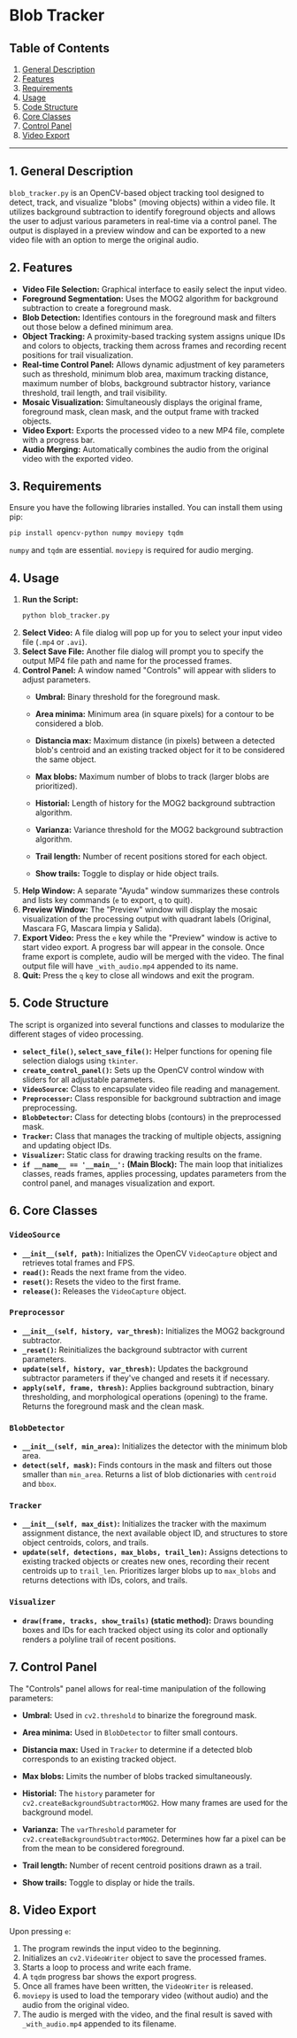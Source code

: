 # Blob Tracker

## Table of Contents

1.  [General Description](#1-general-description)
2.  [Features](#2-features)
3.  [Requirements](#3-requirements)
4.  [Usage](#4-usage)
5.  [Code Structure](#5-code-structure)
6.  [Core Classes](#6-core-classes)
7.  [Control Panel](#7-control-panel)
8.  [Video Export](#8-video-export)

-----

## 1\. General Description

`blob_tracker.py` is an OpenCV-based object tracking tool designed to detect, track, and visualize "blobs" (moving objects) within a video file. It utilizes background subtraction to identify foreground objects and allows the user to adjust various parameters in real-time via a control panel. The output is displayed in a preview window and can be exported to a new video file with an option to merge the original audio.

## 2\. Features

  * **Video File Selection:** Graphical interface to easily select the input video.
  * **Foreground Segmentation:** Uses the MOG2 algorithm for background subtraction to create a foreground mask.
  * **Blob Detection:** Identifies contours in the foreground mask and filters out those below a defined minimum area.
  * **Object Tracking:** A proximity-based tracking system assigns unique IDs and colors to objects, tracking them across frames and recording recent positions for trail visualization.
  * **Real-time Control Panel:** Allows dynamic adjustment of key parameters such as threshold, minimum blob area, maximum tracking distance, maximum number of blobs, background subtractor history, variance threshold, trail length, and trail visibility.
  * **Mosaic Visualization:** Simultaneously displays the original frame, foreground mask, clean mask, and the output frame with tracked objects.
  * **Video Export:** Exports the processed video to a new MP4 file, complete with a progress bar.
  * **Audio Merging:** Automatically combines the audio from the original video with the exported video.

## 3\. Requirements

Ensure you have the following libraries installed. You can install them using pip:

```bash
pip install opencv-python numpy moviepy tqdm
```

`numpy` and `tqdm` are essential. `moviepy` is required for audio merging.

## 4\. Usage

1.  **Run the Script:**
    ```bash
    python blob_tracker.py
    ```
2.  **Select Video:** A file dialog will pop up for you to select your input video file (`.mp4` or `.avi`).
3.  **Select Save File:** Another file dialog will prompt you to specify the output MP4 file path and name for the processed frames.
4.  **Control Panel:** A window named "Controls" will appear with sliders to adjust parameters.
      * **Umbral:** Binary threshold for the foreground mask.

      * **Area minima:** Minimum area (in square pixels) for a contour to be considered a blob.
      * **Distancia max:** Maximum distance (in pixels) between a detected blob's centroid and an existing tracked object for it to be considered the same object.
      * **Max blobs:** Maximum number of blobs to track (larger blobs are prioritized).
      * **Historial:** Length of history for the MOG2 background subtraction algorithm.
      * **Varianza:** Variance threshold for the MOG2 background subtraction algorithm.
      * **Trail length:** Number of recent positions stored for each object.
      * **Show trails:** Toggle to display or hide object trails.
5.  **Help Window:** A separate "Ayuda" window summarizes these controls and lists key commands (`e` to export, `q` to quit).
6.  **Preview Window:** The "Preview" window will display the mosaic visualization of the processing output with quadrant labels (Original, Mascara FG, Mascara limpia y Salida).
7.  **Export Video:** Press the `e` key while the "Preview" window is active to start video export. A progress bar will appear in the console. Once frame export is complete, audio will be merged with the video. The final output file will have `_with_audio.mp4` appended to its name.
8.  **Quit:** Press the `q` key to close all windows and exit the program.


## 5\. Code Structure

The script is organized into several functions and classes to modularize the different stages of video processing.

  * **`select_file()`, `select_save_file()`:** Helper functions for opening file selection dialogs using `tkinter`.
  * **`create_control_panel()`:** Sets up the OpenCV control window with sliders for all adjustable parameters.
  * **`VideoSource`:** Class to encapsulate video file reading and management.
  * **`Preprocessor`:** Class responsible for background subtraction and image preprocessing.
  * **`BlobDetector`:** Class for detecting blobs (contours) in the preprocessed mask.
  * **`Tracker`:** Class that manages the tracking of multiple objects, assigning and updating object IDs.
  * **`Visualizer`:** Static class for drawing tracking results on the frame.
  * **`if __name__ == '__main__':` (Main Block):** The main loop that initializes classes, reads frames, applies processing, updates parameters from the control panel, and manages visualization and export.

## 6\. Core Classes

### `VideoSource`

  * **`__init__(self, path)`:** Initializes the OpenCV `VideoCapture` object and retrieves total frames and FPS.
  * **`read()`:** Reads the next frame from the video.
  * **`reset()`:** Resets the video to the first frame.
  * **`release()`:** Releases the `VideoCapture` object.

### `Preprocessor`

  * **`__init__(self, history, var_thresh)`:** Initializes the MOG2 background subtractor.
  * **`_reset()`:** Reinitializes the background subtractor with current parameters.
  * **`update(self, history, var_thresh)`:** Updates the background subtractor parameters if they've changed and resets it if necessary.
  * **`apply(self, frame, thresh)`:** Applies background subtraction, binary thresholding, and morphological operations (opening) to the frame. Returns the foreground mask and the clean mask.

### `BlobDetector`

  * **`__init__(self, min_area)`:** Initializes the detector with the minimum blob area.
  * **`detect(self, mask)`:** Finds contours in the mask and filters out those smaller than `min_area`. Returns a list of blob dictionaries with `centroid` and `bbox`.

### `Tracker`

  * **`__init__(self, max_dist)`:** Initializes the tracker with the maximum assignment distance, the next available object ID, and structures to store object centroids, colors, and trails.
  * **`update(self, detections, max_blobs, trail_len)`:** Assigns detections to existing tracked objects or creates new ones, recording their recent centroids up to `trail_len`. Prioritizes larger blobs up to `max_blobs` and returns detections with IDs, colors, and trails.

### `Visualizer`

  * **`draw(frame, tracks, show_trails)` (static method):** Draws bounding boxes and IDs for each tracked object using its color and optionally renders a polyline trail of recent positions.

## 7\. Control Panel

The "Controls" panel allows for real-time manipulation of the following parameters:

  * **Umbral:** Used in `cv2.threshold` to binarize the foreground mask.

  * **Area minima:** Used in `BlobDetector` to filter small contours.
  * **Distancia max:** Used in `Tracker` to determine if a detected blob corresponds to an existing tracked object.
  * **Max blobs:** Limits the number of blobs tracked simultaneously.
  * **Historial:** The `history` parameter for `cv2.createBackgroundSubtractorMOG2`. How many frames are used for the background model.
  * **Varianza:** The `varThreshold` parameter for `cv2.createBackgroundSubtractorMOG2`. Determines how far a pixel can be from the mean to be considered foreground.
  * **Trail length:** Number of recent centroid positions drawn as a trail.
  * **Show trails:** Toggle to display or hide the trails.


## 8\. Video Export

Upon pressing `e`:

1.  The program rewinds the input video to the beginning.
2.  Initializes an `cv2.VideoWriter` object to save the processed frames.
3.  Starts a loop to process and write each frame.
4.  A `tqdm` progress bar shows the export progress.
5.  Once all frames have been written, the `VideoWriter` is released.
6.  `moviepy` is used to load the temporary video (without audio) and the audio from the original video.
7.  The audio is merged with the video, and the final result is saved with `_with_audio.mp4` appended to its filename.